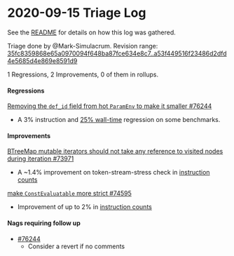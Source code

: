 # 2020-09-15 Triage Log

See the [README](README.md) for details on how this log was gathered.

Triage done by @Mark-Simulacrum.
Revision range: [35fc8359868e65a0970094f648ba87fce634e8c7..a53f449516f23486d2dfd4e5685d4e869e8591d9](https://perf.rust-lang.org/index.html?start=35fc8359868e65a0970094f648ba87fce634e8c7&end=a53f449516f23486d2dfd4e5685d4e869e8591d9&absolute=false&stat=instructions%3Au)

1 Regressions, 2 Improvements, 0 of them in rollups.

#### Regressions

[Removing the `def_id` field from hot `ParamEnv` to make it smaller #76244](https://github.com/rust-lang/rust/pull/76244)
- A 3% instruction and [25% wall-time](https://perf.rust-lang.org/compare.html?start=a055c5a1bd95e029e9b31891db63b6dc8258b472&end=7402a394471a6738a40fea7d4f1891666e5a80c5&stat=task-clock) regression on some benchmarks.

#### Improvements

[BTreeMap mutable iterators should not take any reference to visited nodes during iteration #73971](https://github.com/rust-lang/rust/pull/73971)
- A ~1.4% improvement on token-stream-stress check in [instruction counts](https://perf.rust-lang.org/compare.html?start=b4bdc07ff5a70175dbcdff7331c557245ddb012f&end=d92155bf6ae0b7d79fc83cbeeb0cc0c765353471)

[make `ConstEvaluatable` more strict #74595](https://github.com/rust-lang/rust/pull/74595)
- Improvement of up to 2% in [instruction counts](https://perf.rust-lang.org/compare.html?start=d92155bf6ae0b7d79fc83cbeeb0cc0c765353471&end=e2be5f568d1f60365b825530f5b5cb722460591b)

#### Nags requiring follow up

* [#76244](https://github.com/rust-lang/rust/pull/76244#issuecomment-694459840)
    * Consider a revert if no comments
